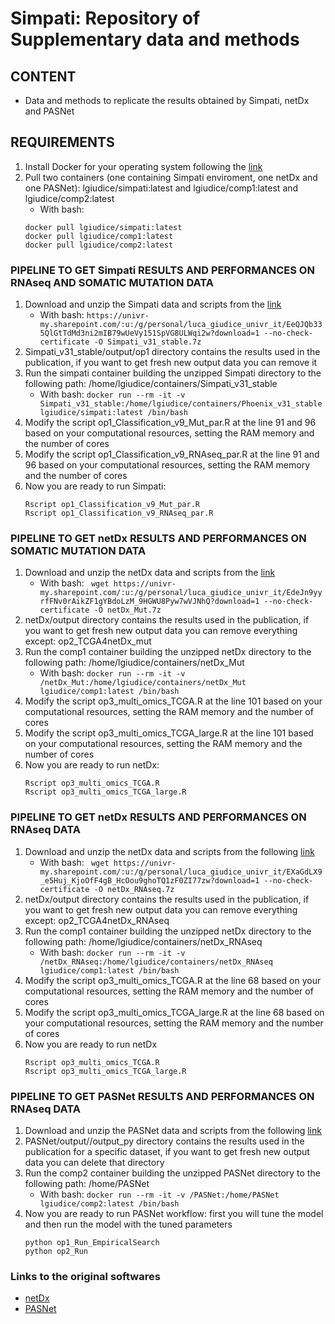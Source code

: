 # Simpati: Repository of Supplementary data and methods

## CONTENT
- Data and methods to replicate the results obtained by Simpati, netDx and PASNet

## REQUIREMENTS
1. Install Docker for your operating system following the [link](https://docs.docker.com/get-docker/)
2. Pull two containers (one containing Simpati enviroment, one netDx and one PASNet): lgiudice/simpati:latest and lgiudice/comp1:latest and lgiudice/comp2:latest
   - With bash: 
   ```
   docker pull lgiudice/simpati:latest
   docker pull lgiudice/comp1:latest
   docker pull lgiudice/comp2:latest
   ```

### PIPELINE TO GET Simpati RESULTS AND PERFORMANCES ON RNAseq AND SOMATIC MUTATION DATA
1. Download and unzip the Simpati data and scripts from the [link](https://univr-my.sharepoint.com/:u:/g/personal/luca_giudice_univr_it/EeQJQb335QlGtTdMd3ni2mIBiRLpfqAI9BWlwxE06EMHWA?e=pbtt4X)
   - With bash: ``` https://univr-my.sharepoint.com/:u:/g/personal/luca_giudice_univr_it/EeQJQb335QlGtTdMd3ni2mIB79wUeVy151SpVG8ULWqi2w?download=1 --no-check-certificate -O Simpati_v31_stable.7z ```
3. Simpati_v31_stable/output/op1 directory contains the results used in the publication, if you want to get fresh new output data you can remove it
4. Run the simpati container building the unzipped Simpati directory to the following path: /home/lgiudice/containers/Simpati_v31_stable
   - With bash: ``` docker run --rm -it -v Simpati_v31_stable:/home/lgiudice/containers/Phoenix_v31_stable lgiudice/simpati:latest /bin/bash ```
5. Modify the script op1_Classification_v9_Mut_par.R at the line 91 and 96 based on your computational resources, setting the RAM memory and the number of cores
6. Modify the script op1_Classification_v9_RNAseq_par.R at the line 91 and 96 based on your computational resources, setting the RAM memory and the number of cores
7. Now you are ready to run Simpati:
   ```
   Rscript op1_Classification_v9_Mut_par.R
   Rscript op1_Classification_v9_RNAseq_par.R
   ```

### PIPELINE TO GET netDx RESULTS AND PERFORMANCES ON SOMATIC MUTATION DATA
1. Download and unzip the netDx data and scripts from the [link](https://univr-my.sharepoint.com/:u:/g/personal/luca_giudice_univr_it/EdeJn9yyrfFNv0rAikZF1gYBdoLzM_9HGWU8Pyw7wVJNhQ?e=EvsL3a)
   - With bash: ```  wget https://univr-my.sharepoint.com/:u:/g/personal/luca_giudice_univr_it/EdeJn9yyrfFNv0rAikZF1gYBdoLzM_9HGWU8Pyw7wVJNhQ?download=1 --no-check-certificate -O netDx_Mut.7z ```
2. netDx/output directory contains the results used in the publication, if you want to get fresh new output data you can remove everything except: op2_TCGA4netDx_mut
3. Run the comp1 container building the unzipped netDx directory to the following path: /home/lgiudice/containers/netDx_Mut
   - With bash: ``` docker run --rm -it -v /netDx_Mut:/home/lgiudice/containers/netDx_Mut lgiudice/comp1:latest /bin/bash ```
4. Modify the script op3_multi_omics_TCGA.R at the line 101 based on your computational resources, setting the RAM memory and the number of cores
5. Modify the script op3_multi_omics_TCGA_large.R at the line 101 based on your computational resources, setting the RAM memory and the number of cores
6. Now you are ready to run netDx:
   ```
   Rscript op3_multi_omics_TCGA.R
   Rscript op3_multi_omics_TCGA_large.R
   ```

### PIPELINE TO GET netDx RESULTS AND PERFORMANCES ON RNAseq DATA
1. Download and unzip the netDx data and scripts from the following [link](https://univr-my.sharepoint.com/:u:/g/personal/luca_giudice_univr_it/EXaGdLX9_e5Huj_KjoOfF4gB_HcOou9ghoTQ1zF0ZI77zw?e=nslkiE)
   - With bash: ```  wget https://univr-my.sharepoint.com/:u:/g/personal/luca_giudice_univr_it/EXaGdLX9_e5Huj_KjoOfF4gB_HcOou9ghoTQ1zF0ZI77zw?download=1 --no-check-certificate -O netDx_RNAseq.7z ```
3. netDx/output directory contains the results used in the publication, if you want to get fresh new output data you can remove everything except: op2_TCGA4netDx_RNAseq
4. Run the comp1 container building the unzipped netDx directory to the following path: /home/lgiudice/containers/netDx_RNAseq
   - With bash: ``` docker run --rm -it -v /netDx_RNAseq:/home/lgiudice/containers/netDx_RNAseq lgiudice/comp1:latest /bin/bash ```
4. Modify the script op3_multi_omics_TCGA.R at the line 68 based on your computational resources, setting the RAM memory and the number of cores
5. Modify the script op3_multi_omics_TCGA_large.R at the line 68 based on your computational resources, setting the RAM memory and the number of cores
6. Now you are ready to run netDx
   ```
   Rscript op3_multi_omics_TCGA.R
   Rscript op3_multi_omics_TCGA_large.R
   ```


### PIPELINE TO GET PASNet RESULTS AND PERFORMANCES ON RNAseq DATA
1. Download and unzip the PASNet data and scripts from the following [link]()
2. PASNet/output/<dataset>/output_py directory contains the results used in the publication for a specific dataset, if you want to get fresh new output data you can delete that directory
3. Run the comp2 container building the unzipped PASNet directory to the following path: /home/PASNet
   - With bash:  ```docker run --rm -it -v /PASNet:/home/PASNet lgiudice/comp2:latest /bin/bash ```
4. Now you are ready to run PASNet workflow: first you will tune the model and then run the model with the tuned parameters
   ```
   python op1_Run_EmpiricalSearch
   python op2_Run
   ```

### Links to the original softwares
- [netDx](https://github.com/BaderLab/netDx/releases)
- [PASNet](https://github.com/DataX-JieHao/PASNet)


